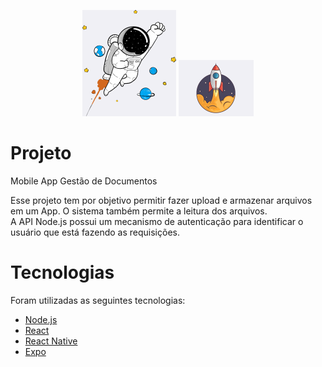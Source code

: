 <p align="center">
  <img alt="Astronaut" src=".github/astronaut_icon.png">
  <img alt="Rocket" src=".github/rocket_icon.png">
</p>

# Projeto
Mobile App Gestão de Documentos

Esse projeto tem por objetivo permitir fazer upload e armazenar arquivos em um App. O sistema também permite a leitura dos arquivos.<br/>
A API Node.js possui um mecanismo de autenticação para identificar o usuário que está fazendo as requisições.

# Tecnologias
Foram utilizadas as seguintes tecnologias:
- [Node.js](https://nodejs.org/en)
- [React](https://reactjs.org)
- [React Native](https://reactnative.dev)
- [Expo](https://expo.io)
